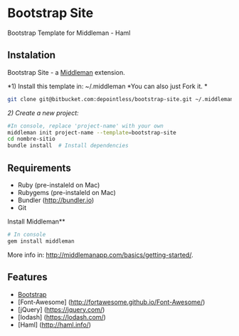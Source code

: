 # Bootstrap Site
Bootstrap Template for Middleman - Haml

## Instalation

Bootstrap Site - a [Middleman](http://middlemanapp.com/) extension.

*1) Install this template in: ~/.middleman *You can also just Fork it. *

```bash
git clone git@bitbucket.com:depointless/bootstrap-site.git ~/.middleman/bootstrap-site
```

*2) Create a new project:*

```bash
#In console, replace 'project-name' with your own
middleman init project-name --template=bootstrap-site
cd nombre-sitio
bundle install  # Install dependencies
```

## Requirements

- Ruby (pre-instaleld on Mac)
- Rubygems (pre-instaleld on Mac)
- Bundler (http://bundler.io)
- Git

Install Middleman**

```bash
# In console
gem install middleman
```

More info in: http://middlemanapp.com/basics/getting-started/.

## Features

- [Bootstrap](http://getbootstrap.com/)
- [Font-Awesome] (http://fortawesome.github.io/Font-Awesome/)
- [jQuery] (https://jquery.com/)
- [lodash] (https://lodash.com/)
- [Haml] (http://haml.info/)
